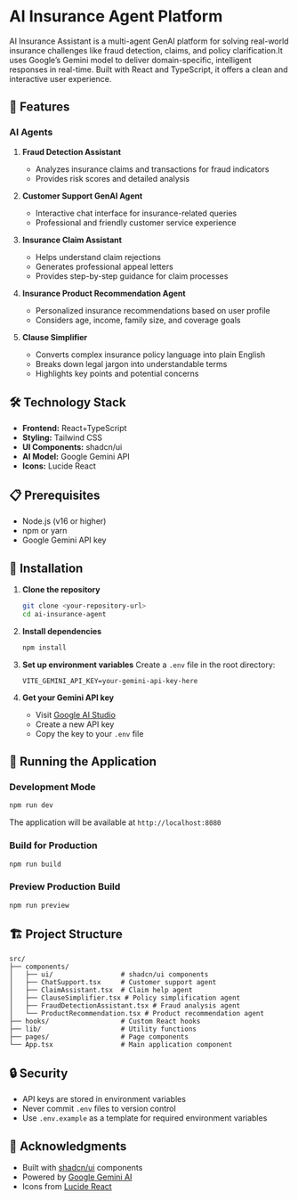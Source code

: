 # AI Insurance Agent Platform

AI Insurance Assistant is a multi-agent GenAI platform for solving real-world insurance challenges like fraud detection, claims, and policy clarification.It uses Google’s Gemini model to deliver domain-specific, intelligent responses in real-time.
Built with React and TypeScript, it offers a clean and interactive user experience.

## 🚀 Features

### AI Agents

1. **Fraud Detection Assistant**
   - Analyzes insurance claims and transactions for fraud indicators
   - Provides risk scores and detailed analysis

2. **Customer Support GenAI Agent**
   - Interactive chat interface for insurance-related queries
   - Professional and friendly customer service experience

3. **Insurance Claim Assistant**
   - Helps understand claim rejections
   - Generates professional appeal letters
   - Provides step-by-step guidance for claim processes

4. **Insurance Product Recommendation Agent**
   - Personalized insurance recommendations based on user profile
   - Considers age, income, family size, and coverage goals

5. **Clause Simplifier**
   - Converts complex insurance policy language into plain English
   - Breaks down legal jargon into understandable terms
   - Highlights key points and potential concerns

## 🛠️ Technology Stack

- **Frontend:** React+TypeScript
- **Styling:** Tailwind CSS
- **UI Components:** shadcn/ui
- **AI Model:** Google Gemini API
- **Icons:** Lucide React

## 📋 Prerequisites

- Node.js (v16 or higher)
- npm or yarn
- Google Gemini API key

## 🔧 Installation

1. **Clone the repository**
   ```bash
   git clone <your-repository-url>
   cd ai-insurance-agent
   ```

2. **Install dependencies**
   ```bash
   npm install
   ```

3. **Set up environment variables**
   Create a `.env` file in the root directory:
   ```env
   VITE_GEMINI_API_KEY=your-gemini-api-key-here
   ```

4. **Get your Gemini API key**
   - Visit [Google AI Studio](https://makersuite.google.com/app/apikey)
   - Create a new API key
   - Copy the key to your `.env` file

## 🚀 Running the Application

### Development Mode
```bash
npm run dev
```
The application will be available at `http://localhost:8080`

### Build for Production
```bash
npm run build
```

### Preview Production Build
```bash
npm run preview
```


## 🏗️ Project Structure

```
src/
├── components/
│   ├── ui/                 # shadcn/ui components
│   ├── ChatSupport.tsx     # Customer support agent
│   ├── ClaimAssistant.tsx  # Claim help agent
│   ├── ClauseSimplifier.tsx # Policy simplification agent
│   ├── FraudDetectionAssistant.tsx # Fraud analysis agent
│   └── ProductRecommendation.tsx # Product recommendation agent
├── hooks/                  # Custom React hooks
├── lib/                    # Utility functions
├── pages/                  # Page components
└── App.tsx                 # Main application component
```

## 🔒 Security

- API keys are stored in environment variables
- Never commit `.env` files to version control
- Use `.env.example` as a template for required environment variables

## 🙏 Acknowledgments

- Built with [shadcn/ui](https://ui.shadcn.com/) components
- Powered by [Google Gemini AI](https://ai.google.dev/)
- Icons from [Lucide React](https://lucide.dev/)

